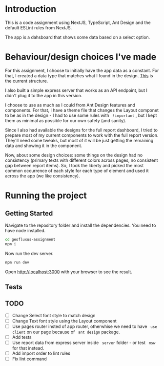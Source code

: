 # Introduction

This is a code assignment using NextJS, TypeScript, Ant Design and the default ESLint rules from NextJS.

The app is a dahsboard that shows some data based on a select option.

# Behaviour/design choices I've made

For this assignment, I choose to initially have the app data as a constant. For that, I created a data type that matches what I found in the design. [This](https://github.com/anakarinamorales/geofluxus-assignment/blob/develop/src/utils/constants.ts#L50) is the current structure.

I also built a simple express server that works as an API endpoint, but I didn't plug it to the app in this version.

I choose to use as much as I could from Ant Design features and components. For that, I have a theme file that changes the Layout componet to be as in the design - I had to use some rules with ` !important` , but I kept them as minimal as possible for our own safety (and sanity).

Since I also had available the designs for the full report dashboard, I tried to prepare most of my current components to work with the full report version. They'll need some tweaks, but most of it will be just getting the remaining data and showing it in the component.

Now, about some design choices: some things on the design had no consistency (primary texts with different colors across pages, no consistent gap between report items). So, I took the liberty and picked the most common occurrence of each style for each type of element and used it across the app (we like consistency).

# Running the project

## Getting Started

Navigate to the repository folder and install the dependencies. You need to have node installed.

```bash
cd geofluxus-assignment
npm i
```

Now run the dev server.

```bash
npm run dev
```

Open [http://localhost:3000](http://localhost:3000) with your browser to see the result.

## Tests

## TODO

-   [ ] Change Select font style to match design
-   [ ] Change Text font style using the Layout component
-   [ ] Use pages router insted of app router, otherwhise we need to have ` use client` on our page because of ` ant design` package.
-   [ ] Add tests
-   [ ] Use report data from express server inside ` server` folder - or test ` msw` for that instead.
-   [ ] Add import order to lint rules
-   [ ] Fix lint command
